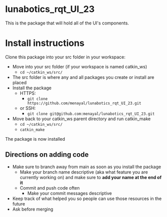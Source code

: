 
# lunabotics_rqt_UI_23

This is the package that will hold all of the UI's components. 


# Install instructions

Clone this package into your src folder in your workspace:
	
 - Move into your src folder (if your workspace is named catkin_ws)
	 - `cd ~/catkin_ws/src/`
 - The src folder is where any and all packages you create or install are placed
 -	Install the package
	 -	HTTPS:
		 -	`git clone https://github.com/menayal/lunabotics_rqt_UI_23.git`
	 -	or SSH:
		 -	`git clone git@github.com:menayal/lunabotics_rqt_UI_23.git`
 -	Move back to your catkin_ws parent directory and run catkin_make
	 -	`cd ~/catkin_ws/src/`
	 -	`catkin_make`

The package is now installed

##  Directions on adding code

 - Make sure to branch away from main as soon as you install the package
	 - Make your branch name descriptive (aka what feature you are currently working on) and make sure to **add your name at the end of it**
	 - Commit and push code often
		 - Make your commit messages descriptive
 - Keep track of what helped you so people can use those resources in the future
 - Ask before merging

